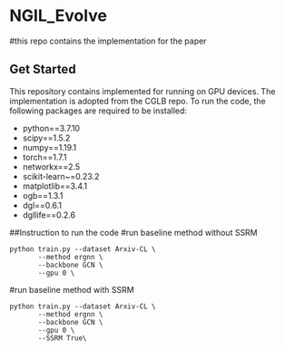 # NGIL_Evolve

#this repo contains the implementation for the paper

 ## Get Started
 
 This repository contains  implemented for running on GPU devices. The implementation is adopted from the CGLB repo. To run the code, the following packages are required to be installed:
 
* python==3.7.10
* scipy==1.5.2
* numpy==1.19.1
* torch==1.7.1
* networkx==2.5
* scikit-learn~=0.23.2
* matplotlib==3.4.1
* ogb==1.3.1
* dgl==0.6.1
* dgllife==0.2.6

##Instruction to run the code
#run baseline method without SSRM

 ```
 python train.py --dataset Arxiv-CL \
        --method ergnn \
        --backbone GCN \
        --gpu 0 \
 ```

#run baseline method with SSRM

 ```
 python train.py --dataset Arxiv-CL \
        --method ergnn \
        --backbone GCN \
        --gpu 0 \
        --SSRM True\
 ```